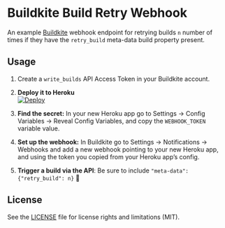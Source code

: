 # Buildkite Build Retry Webhook

An example [Buildkite](https://buildkite.com/) webhook endpoint for retrying builds `n` number of times if they have the `retry_build` meta-data build property present.

## Usage

1. Create a `write_builds` API Access Token in your Buildkite account.

1. **Deploy it to Heroku** <br>[![Deploy](https://www.herokucdn.com/deploy/button.svg)](https://heroku.com/deploy)

2. **Find the secret:** In your new Heroku app go to Settings → Config Variables → Reveal Config Variables, and copy the `WEBHOOK_TOKEN` variable value.

3. **Set up the webhook:** In Buildkite go to Settings → Notifications → Webhooks and add a new webhook pointing to your new Heroku app, and using the token you copied from your Heroku app’s config.

4. **Trigger a build via the API**: Be sure to include `"meta-data": {"retry_build": n}` :tada:

## License

See the [LICENSE](LICENSE.md) file for license rights and limitations (MIT).
